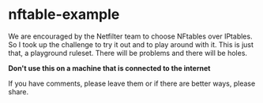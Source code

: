 # nftable-example

We are encouraged by the Netfilter team to choose NFtables over IPtables. So I took up the challenge to try it out and to play around with it. This is just that, a playground ruleset. There will be problems and there will be holes.


**Don't use this on a machine that is connected to the internet**


If you have comments, please leave them or if there are better ways, please share.
